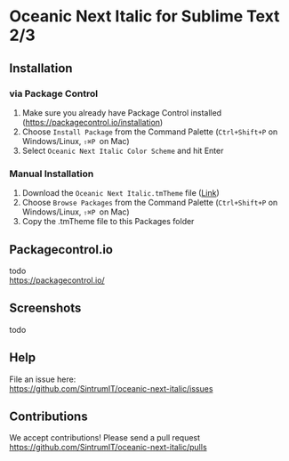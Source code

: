 # Oceanic Next Italic for Sublime Text 2/3

## Installation

### via Package Control

1. Make sure you already have Package Control installed  (https://packagecontrol.io/installation)  
2. Choose `Install Package` from the Command Palette (`Ctrl+Shift+P` on Windows/Linux, `⇧⌘P `on Mac)  
3. Select `Oceanic Next Italic Color Scheme` and hit Enter

###  Manual Installation

1. Download the `Oceanic Next Italic.tmTheme` file ([Link](https://raw.githubusercontent.com/SintrumIT/oceanic-next-italic/master/Oceanic%20Next%20Italic.tmTheme))  
2. Choose `Browse Packages` from the Command Palette (`Ctrl+Shift+P` on Windows/Linux, `⇧⌘P `on Mac)
3. Copy the .tmTheme file to this Packages folder

## Packagecontrol.io
todo  
https://packagecontrol.io/

## Screenshots
todo

## Help
File an issue here:  
https://github.com/SintrumIT/oceanic-next-italic/issues

## Contributions
We accept contributions! Please send a pull request  
https://github.com/SintrumIT/oceanic-next-italic/pulls
